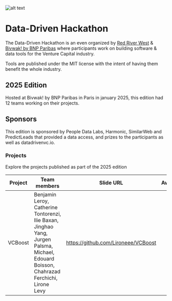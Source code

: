 ![alt text](https://i.imgur.com/O8vZHPM.png)

# Data-Driven Hackathon

The Data-Driven Hackathon is an even organized by [Red River West](https://redriverwest.com) & [Bivwak! by BNP Paribas](https://bivwak.bnpparibas/) where participants work on building software & data tools for the Venture Capital industry.

Tools are published under the MIT license with the intent of having them benefit the whole industry.

## 2025 Edition

Hosted at Bivwak! by BNP Paribas in Paris in january 2025, this edition had 12 teams working on their projects.

## Sponsors

This edition is sponsored by People Data Labs, Harmonic, SimilarWeb and PredictLeads that provided a data access, and prizes to the participants as well as datadrivenvc.io.

### Projects

Explore the projects published as part of the 2025 edition

| Project | Team members | Slide URL | Award |
| ------- | ------------ | --------- | ----- |
|VCBoost  | Benjamin Leroy, Catherine Tontorenzi, Ilie Baxan, Jinghao Yang, Jurgen Palsma, Michael, Edouard Boisson, Chahrazad Ferchichi, Lirone Levy | https://github.com/Lironeee/VCBoost |
